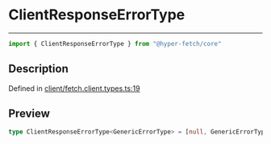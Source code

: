 

# ClientResponseErrorType

<div class="api-docs__separator" data-reactroot="">

---

</div><div class="api-docs__import" data-reactroot="">

```ts
import { ClientResponseErrorType } from "@hyper-fetch/core"
```

</div><div class="api-docs__section">

## Description

</div><div class="api-docs__description"><span class="api-docs__do-not-parse">



</span></div><p class="api-docs__definition">

Defined in [client/fetch.client.types.ts:19](https://github.com/BetterTyped/hyper-fetch/blob/4197368e/packages/core/src/client/fetch.client.types.ts#L19)

</p><div class="api-docs__section">

## Preview

</div><div class="api-docs__preview type single">

```ts
type ClientResponseErrorType<GenericErrorType> = [null, GenericErrorType, number | null];
```

</div>